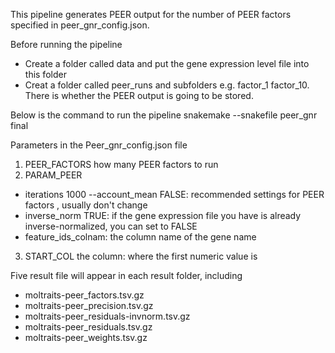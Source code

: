 This pipeline generates PEER output for the number of PEER factors specified in peer_gnr_config.json.

Before running the pipeline
- Create a folder called data and put the gene expression level file into this folder
- Creat a folder called peer_runs and subfolders e.g. factor_1 factor_10. There is whether the PEER output is going to be stored. 

Below is the command to run the pipeline
snakemake --snakefile peer_gnr final 

Parameters in the Peer_gnr_config.json file 
1. PEER_FACTORS  how many PEER factors to run
2. PARAM_PEER 
- iterations 1000 --account_mean FALSE: recommended settings for PEER factors , usually don't change
- inverse_norm TRUE: if the gene expression file you have is already inverse-normalized, you can set to FALSE
- feature_ids_colnam: the column name of the gene name 
3. START_COL the column: where the first numeric value is

Five result file will appear in each result folder, including 
- moltraits-peer_factors.tsv.gz
- moltraits-peer_precision.tsv.gz
- moltraits-peer_residuals-invnorm.tsv.gz
- moltraits-peer_residuals.tsv.gz
- moltraits-peer_weights.tsv.gz
